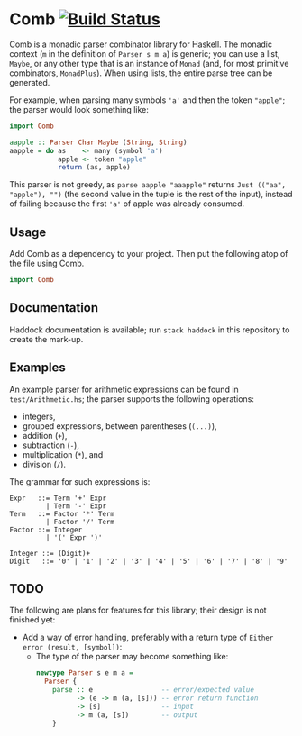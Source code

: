 # Comb [![Build Status](https://travis-ci.org/splintah/Comb.svg?branch=master)](https://travis-ci.org/splintah/Comb)

Comb is a monadic parser combinator library for Haskell.
The monadic context (`m` in the definition of `Parser s m a`) is generic;
you can use a list, `Maybe`, or any other type that is an instance of `Monad` (and, for most primitive combinators, `MonadPlus`).
When using lists, the entire parse tree can be generated.

For example, when parsing many symbols `'a'` and then the token `"apple"`;
the parser would look something like:

```haskell
import Comb

aapple :: Parser Char Maybe (String, String)
aapple = do as    <- many (symbol 'a')
            apple <- token "apple"
            return (as, apple)
```

This parser is not greedy, as `parse aapple "aaapple"` returns `Just (("aa", "apple"), "")` (the second value in the tuple is the rest of the input), instead of failing because the first `'a'` of apple was already consumed.

## Usage

Add Comb as a dependency to your project.
Then put the following atop of the file using Comb.

```haskell
import Comb
```

## Documentation

Haddock documentation is available;
run `stack haddock` in this repository to create the mark-up.

## Examples

An example parser for arithmetic expressions can be found in `test/Arithmetic.hs`;
the parser supports the following operations:
* integers,
* grouped expressions, between parentheses (`(...)`),
* addition (`+`),
* subtraction (`-`),
* multiplication (`*`), and
* division (`/`).

The grammar for such expressions is:

```ebnf
Expr   ::= Term '+' Expr
         | Term '-' Expr
Term   ::= Factor '*' Term
         | Factor '/' Term
Factor ::= Integer
         | '(' Expr ')'

Integer ::= (Digit)+
Digit   ::= '0' | '1' | '2' | '3' | '4' | '5' | '6' | '7' | '8' | '9'
```

## TODO

The following are plans for features for this library;
their design is not finished yet:

* Add a way of error handling, preferably with a return type of `Either error (result, [symbol])`:
  - The type of the parser may become something like:
    ```haskell
    newtype Parser s e m a =
      Parser {
        parse :: e                 -- error/expected value
              -> (e -> m (a, [s])) -- error return function
              -> [s]               -- input
              -> m (a, [s])        -- output
        }
    ```

